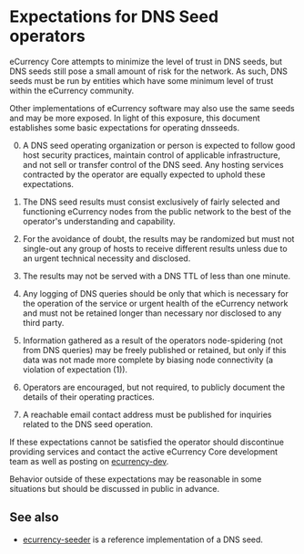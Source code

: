 Expectations for DNS Seed operators
====================================

eCurrency Core attempts to minimize the level of trust in DNS seeds,
but DNS seeds still pose a small amount of risk for the network.
As such, DNS seeds must be run by entities which have some minimum
level of trust within the eCurrency community.

Other implementations of eCurrency software may also use the same
seeds and may be more exposed. In light of this exposure, this
document establishes some basic expectations for operating dnsseeds.

0. A DNS seed operating organization or person is expected to follow good
host security practices, maintain control of applicable infrastructure,
and not sell or transfer control of the DNS seed. Any hosting services
contracted by the operator are equally expected to uphold these expectations.

1. The DNS seed results must consist exclusively of fairly selected and
functioning eCurrency nodes from the public network to the best of the
operator's understanding and capability.

2. For the avoidance of doubt, the results may be randomized but must not
single-out any group of hosts to receive different results unless due to an
urgent technical necessity and disclosed.

3. The results may not be served with a DNS TTL of less than one minute.

4. Any logging of DNS queries should be only that which is necessary
for the operation of the service or urgent health of the eCurrency
network and must not be retained longer than necessary nor disclosed
to any third party.

5. Information gathered as a result of the operators node-spidering
(not from DNS queries) may be freely published or retained, but only
if this data was not made more complete by biasing node connectivity
(a violation of expectation (1)).

6. Operators are encouraged, but not required, to publicly document the
details of their operating practices.

7. A reachable email contact address must be published for inquiries
related to the DNS seed operation.

If these expectations cannot be satisfied the operator should
discontinue providing services and contact the active eCurrency
Core development team as well as posting on
[ecurrency-dev](https://groups.google.com/forum/#!forum/ecurrency-dev).

Behavior outside of these expectations may be reasonable in some
situations but should be discussed in public in advance.

See also
----------
- [ecurrency-seeder](https://github.com/pooler/ecurrency-seeder) is a reference implementation of a DNS seed.
